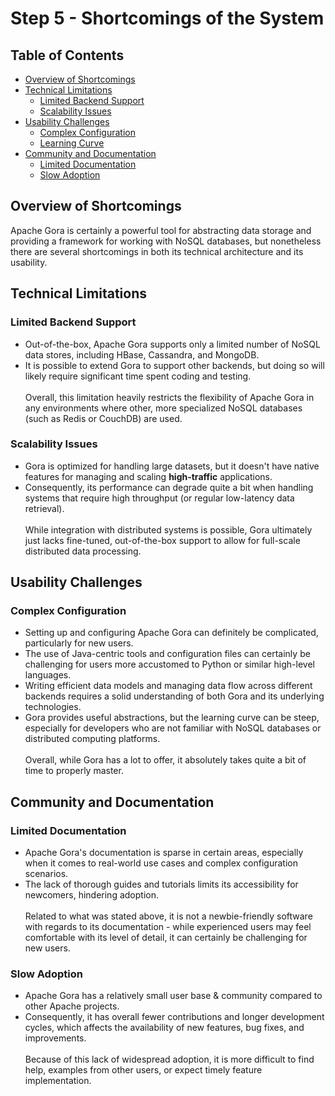 # Step 5 - Shortcomings of the System

## Table of Contents

- [Overview of Shortcomings](#overview-of-shortcomings)
- [Technical Limitations](#technical-limitations)
  - [Limited Backend Support](#limited-backend-support)
  - [Scalability Issues](#scalability-issues)
- [Usability Challenges](#usability-challenges)
  - [Complex Configuration](#complex-configuration)
  - [Learning Curve](#learning-curve)
- [Community and Documentation](#community-and-documentation)
  - [Limited Documentation](#limited-documentation)
  - [Slow Adoption](#slow-adoption)

## Overview of Shortcomings

Apache Gora is certainly a powerful tool for abstracting data storage and providing a framework for working with NoSQL databases, but nonetheless there are several shortcomings in both its technical architecture and its usability.

## Technical Limitations

### Limited Backend Support

- Out-of-the-box, Apache Gora supports only a limited number of NoSQL data stores, including HBase, Cassandra, and MongoDB.
- It is possible to extend Gora to support other backends, but doing so will likely require significant time spent coding and testing.
<br><br>Overall, this limitation heavily restricts the flexibility of Apache Gora in any environments where other, more specialized NoSQL databases (such as Redis or CouchDB) are used.

### Scalability Issues

- Gora is optimized for handling large datasets, but it doesn't have native features for managing and scaling **high-traffic** applications.
- Consequently, its performance can degrade quite a bit when handling systems that require high throughput (or regular low-latency data retrieval).
<br><br>While integration with distributed systems is possible, Gora ultimately just lacks fine-tuned, out-of-the-box support to allow for full-scale distributed data processing.

## Usability Challenges

### Complex Configuration

- Setting up and configuring Apache Gora can definitely be complicated, particularly for new users.
- The use of Java-centric tools and configuration files can certainly be challenging for users more accustomed to Python or similar high-level languages.
- Writing efficient data models and managing data flow across different backends requires a solid understanding of both Gora and its underlying technologies.
- Gora provides useful abstractions, but the learning curve can be steep, especially for developers who are not familiar with NoSQL databases or distributed computing platforms.
<br><br>Overall, while Gora has a lot to offer, it absolutely takes quite a bit of time to properly master.

## Community and Documentation

### Limited Documentation

- Apache Gora's documentation is sparse in certain areas, especially when it comes to real-world use cases and complex configuration scenarios.
- The lack of thorough guides and tutorials limits its accessibility for newcomers, hindering adoption.
<br><br>Related to what was stated above, it is not a newbie-friendly software with regards to its documentation - while experienced users may feel comfortable with its level of detail, it can certainly be challenging for new users.

### Slow Adoption

- Apache Gora has a relatively small user base & community compared to other Apache projects.
- Consequently, it has overall fewer contributions and longer development cycles, which affects the availability of new features, bug fixes, and improvements.
<br><br>Because of this lack of widespread adoption, it is more difficult to find help, examples from other users, or expect timely feature implementation.
